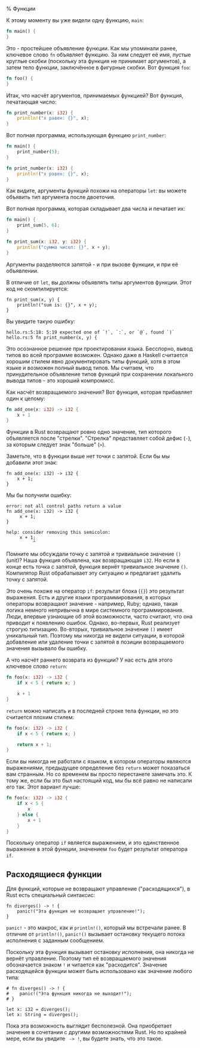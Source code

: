 % Функции

К этому моменту вы уже видели одну функцию, `main`:

```rust
fn main() {
}
```

Это - простейшее объявление функции. Как мы упоминали ранее, ключевое слово `fn`
объявляет функцию. За ним следует её имя, пустые круглые скобки (поскольку эта
функция не принимает аргументов), а затем тело функции, заключённое в фигурные
скобки. Вот функция `foo`:

```rust
fn foo() {
}
```

Итак, что насчёт аргументов, принимаемых функцией? Вот функция, печатающая
число:

```rust
fn print_number(x: i32) {
    println!("x равен: {}", x);
}
```

Вот полная программа, использующая функцию `print_number`:

```rust
fn main() {
    print_number(5);
}

fn print_number(x: i32) {
    println!("x равен: {}", x);
}
```

Как видите, аргументы функций похожи на операторы `let`: вы можете объявить тип
аргумента после двоеточия.

Вот полная программа, которая складывает два числа и печатает их:

```rust
fn main() {
    print_sum(5, 6);
}

fn print_sum(x: i32, y: i32) {
    println!("сумма чисел: {}", x + y);
}
```

Аргументы разделяются запятой - и при вызове функции, и при её объявлении.

В отличие от `let`, вы _должны_ объявлять типы аргументов функции. Этот код не
скомпилируется:

```{rust,ignore}
fn print_sum(x, y) {
    println!("sum is: {}", x + y);
}
```

Вы увидите такую ошибку:

```text
hello.rs:5:18: 5:19 expected one of `!`, `:`, or `@`, found `)`
hello.rs:5 fn print_number(x, y) {
```

Это осознанное решение при проектировании языка. Бесспорно, вывод типов во всей
программе возможен. Однако даже в Haskell считается хорошим стилем явно
документировать типы функций, хотя в этом языке и возможен полный вывод типов.
Мы считаем, что принудительное объявление типов функций при сохранении
локального вывода типов - это хороший компромисс.

Как насчёт возвращаемого значения? Вот функция, которая прибавляет один к
целому:

```rust
fn add_one(x: i32) -> i32 {
    x + 1
}
```

Функции в Rust возвращают ровно одно значение, тип которого объявляется после
"стрелки". "Стрелка" представляет собой дефис (`-`), за которым следует знак
"больше" (`>`).

Заметьте, что в функции выше нет точки с запятой. Если бы мы добавили этот знак:

```{rust,ignore}
fn add_one(x: i32) -> i32 {
    x + 1;
}
```

Мы бы получили ошибку:

```text
error: not all control paths return a value
fn add_one(x: i32) -> i32 {
     x + 1;
}

help: consider removing this semicolon:
     x + 1;
          ^
```

Помните мы обсуждали точку с запятой и тривиальное значение `()` (unit)? Наша
функция объявлена, как возвращающая `i32`. Но если в конце есть точка с запятой,
функция вернёт тривиальное значение `()`. Компилятор Rust обрабатывает эту
ситуацию и предлагает удалить точку с запятой.

Это очень похоже на оператор `if`: результат блока (`{}`) это результат
выражения. Есть и другие языки программирования, в которых операторы возвращают
значение - например, Ruby; однако, такая логика немного непривычна в мире
системного программирования. Люди, впервые узнающие об этой возможности, часто
считают, что она приводит к появлению ошибок. Однако, во-первых, Rust реализует
строгую типизацию. Во-вторых, тривиальное значение `()` имеет уникальный тип.
Поэтому мы никогда не видели ситуации, в которой добавление или удаление точки с
запятой в позиции возвращаемого значения вызывало бы ошибку.

А что насчёт раннего возврата из функции? У нас есть для этого ключевое слово
`return`:

```rust
fn foo(x: i32) -> i32 {
    if x < 5 { return x; }

    x + 1
}
```

`return` можно написать и в последней строке тела функции, но это считается
плохим стилем:

```rust
fn foo(x: i32) -> i32 {
    if x < 5 { return x; }

    return x + 1;
}
```

Если вы никогда не работали с языком, в котором операторы являются выражениями,
предыдущее определение без `return` может показаться вам странным. Но со
временем вы просто перестанете замечать это. К тому же, если бы это был
настоящий код, мы бы всё равно не написали его так. Этот вариант лучше:

```rust
fn foo(x: i32) -> i32 {
    if x < 5 {
        x
    } else {
        x + 1
    }
}
```

Поскольку оператор `if` является выражением, и это единственное выражение в этой
функции, значением `foo` будет результат оператора `if`.

## Расходящиеся функции

Для функций, которые не возвращают управление ("расходящихся"), в Rust есть
специальный синтаксис:

```
fn diverges() -> ! {
    panic!("Эта функция не возвращает управление!");
}
```

`panic!` - это макрос, как и `println!()`, который мы встречали ранее. В отличие
от `println!()`, `panic!()` вызывает остановку текущего потока исполнения с
заданным сообщением.

Поскольку эта функция вызывает остановку исполнения, она никогда не вернёт
управление. Поэтому тип её возвращаемого значения обозначается знаком `!` и
читается как "расходится". Значение расходящейся функции может быть использовано
как значение любого типа:

```should_panic
# fn diverges() -> ! {
#    panic!("Эта функция никогда не выходит!");
# }

let x: i32 = diverges();
let x: String = diverges();
```

Пока эта возможность выглядит бесполезной. Она приобретает значение в сочетании
с другими возможностями Rust. Но по крайней мере, если вы увидите ` -> !`, вы
будете знать, что это такое.
